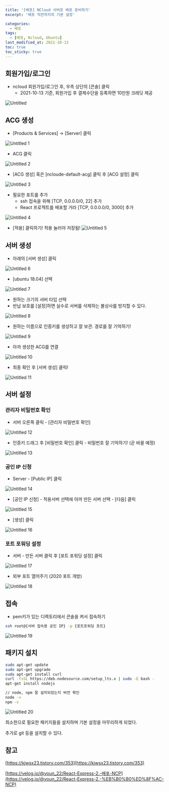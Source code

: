 ```yaml
---
title: '[배포] NCloud 서버로 배포 준비하기'
excerpt: '배포 직전까지의 기본 설정'

categories:
  - 배포
tags:
  - [배포, Ncloud, Ubuntu]
last_modified_at: 2021-10-13
toc: true  
toc_sticky: true
---
```


## 회원가입/로그인

- ncloud 회원가입/로그인 후, 우측 상단의 [콘솔] 클릭
    - 2021-10-13 기준, 회원가입 후 결제수단을 등록하면 10만원 크레딧 제공

![Untitled](https://user-images.githubusercontent.com/70019911/137104769-0572972c-e540-4deb-9289-2523ee78f982.png)

## ACG 생성

- [Products & Services] → [Server] 클릭

![Untitled 1](https://user-images.githubusercontent.com/70019911/137104735-aff4600f-9498-4550-aa88-b655a2b9a8dc.png)

- ACG 클릭

![Untitled 2](https://user-images.githubusercontent.com/70019911/137104738-8d401a34-2bc7-4446-8dfa-e43224d45469.png)

- [ACG 생성] 혹은 [ncloude-default-acg] 클릭 후 [ACG 설정] 클릭

![Untitled 3](https://user-images.githubusercontent.com/70019911/137104739-6a48e6e5-dea7-4f6c-8c6e-c2ab0588af46.png)

- 필요한 포트를 추가
    - ssh 접속을 위해 [TCP, 0.0.0.0/0, 22] 추가
    - React 프로젝트를 배포할 거라 [TCP, 0.0.0.0/0, 3000] 추가

![Untitled 4](https://user-images.githubusercontent.com/70019911/137104741-46eaae91-1576-4620-86fc-04a5cea031b0.png)

- [적용] 클릭하기! 적용 눌러야 저장됨!
![Untitled 5](https://user-images.githubusercontent.com/70019911/137104742-f1b50b60-dfb0-4953-b751-9746a20e4e38.png)

## 서버 생성

- 아래의 [서버 생성] 클릭

![Untitled 6](https://user-images.githubusercontent.com/70019911/137104745-a49f3bb7-c589-40b0-bf01-60107c37df23.png)

- [ubuntu 18.04] 선택

![Untitled 7](https://user-images.githubusercontent.com/70019911/137104746-ef4c5862-93bc-48da-97f8-e03a2409e2be.png)

- 원하는 크기의 서버 타입 선택
- 반납 보호를 [설정]하면 실수로 서버를 삭제하는 불상사를 방지할 수 있다.

![Untitled 8](https://user-images.githubusercontent.com/70019911/137104748-bc905a35-49bb-461d-bc2b-df1de0d19495.png)

- 원하는 이름으로 인증키를 생성하고 잘 보관. 경로를 잘 기억하기!

![Untitled 9](https://user-images.githubusercontent.com/70019911/137104749-d246b343-5221-4b45-8ae5-470023a3d810.png)

- 아까 생성한 ACG를 연결

![Untitled 10](https://user-images.githubusercontent.com/70019911/137104750-37209738-eb4b-400e-b692-a1728428f97d.png)

- 최종 확인 후 [서버 생성] 클릭!

![Untitled 11](https://user-images.githubusercontent.com/70019911/137104751-9b25c750-3e5d-4238-8aec-f31db8712ecc.png)

## 서버 설정

### 관리자 비밀번호 확인

- 서버 오른쪽 클릭 - [관리자 비밀번호 확인]

![Untitled 12](https://user-images.githubusercontent.com/70019911/137104752-ab78ac88-43fd-455e-a5ad-f420d0d1b7df.png)

- 인증키 드래그 후 [비밀번호 확인] 클릭 - 비밀번호 잘 기억하기! (곧 바꿀 예정)

![Untitled 13](https://user-images.githubusercontent.com/70019911/137104754-31437cb3-4233-4c85-a13d-73f1a3ba3b3c.png)

### 공인 IP 신청

- Server - [Public IP] 클릭

![Untitled 14](https://user-images.githubusercontent.com/70019911/137104755-77d5db98-6400-43b7-b71c-a479f71e7d28.png)

- [공인 IP 신청] - 적용서버 선택에 아까 만든 서버 선택 - [다음] 클릭

![Untitled 15](https://user-images.githubusercontent.com/70019911/137104756-735e4780-2679-4119-8b73-d6dc648d436d.png)

- [생성] 클릭

![Untitled 16](https://user-images.githubusercontent.com/70019911/137104757-5c1c12c9-b36b-482a-9123-1c827459ab4b.png)

### 포트 포워딩 설정

- 서버 - 만든 서버 클릭 후 [포트 포워딩 설정] 클릭

![Untitled 17](https://user-images.githubusercontent.com/70019911/137104760-d09fc67a-2754-4dc9-a212-c95bd5fb49df.png)

- 외부 포트 열어주기 (2020 포트 개방)

![Untitled 18](https://user-images.githubusercontent.com/70019911/137104763-e48ff3d3-e780-4cdb-8508-faf3f0edd514.png)

## 접속

- pem키가 있는 디렉토리에서 콘솔을 켜서 접속하기

```bash
ssh root@{서버 접속용 공인 IP} -p {포트포워딩 포트}
```

![Untitled 19](https://user-images.githubusercontent.com/70019911/137104764-2c45ea97-e1e6-48dd-9c88-e624992abd00.png)

## 패키지 설치

```bash
sudo apt-get update
sudo apt-get upgrade
sudo apt-get install curl
curl -fsSL https://deb.nodesource.com/setup_lts.x | sudo -E bash -
apt-get install nodejs

// node, npm 잘 설치되었는지 버전 확인
node -v
npm -v
```

![Untitled 20](https://user-images.githubusercontent.com/70019911/137104765-452a8782-57c7-439d-80db-8ce71a616a7b.png)

최소한으로 필요한 패키지들을 설치하며 기본 설정을 마무리하게 되었다.

추가로 git 등을 설치할 수 있다.

## 참고

[https://kjwsx23.tistory.com/353](https://kjwsx23.tistory.com/353)

[https://velog.io/@youn_22/React-Express-2.-배포-NCP](https://velog.io/@youn_22/React-Express-2.-%EB%B0%B0%ED%8F%AC-NCP)